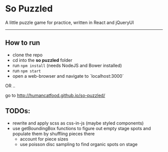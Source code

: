# So Puzzled
A little puzzle game for practice, written in React and jQueryUI 

---

## How to run

 - clone the repo
 - cd into the **so puzzled** folder
 - run `npm install` (needs NodeJS and Bower installed)
 - run `npm start`
 - open a web-browser and navigate to ´localhost:3000´

OR ..

go to http://humancatfood.github.io/so-puzzled/


## TODOs:

- rewrite and apply scss as css-in-js (maybe styled components)
- use getBoundingBox functions to figure out empty stage spots and populate them by shuffling pieces there
  - account for piece sizes
  - use poisson disc sampling to find organic spots on stage

